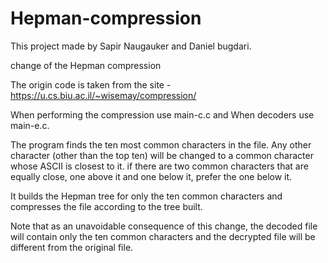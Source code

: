# Hepman-compression
This project made by Sapir Naugauker and Daniel bugdari.

change of the Hepman compression

The origin code is taken from the site - https://u.cs.biu.ac.il/~wisemay/compression/

When performing the compression use main-c.c and When decoders use main-e.c.

The program finds the ten most common characters in the file. Any other character (other than the top ten) will be changed to a common character whose ASCII is closest to it. if there are two common characters that are equally close, one above it and one below it, prefer the one below it.

It builds the Hepman tree for only the ten common characters and compresses the file according to the tree built.

Note that as an unavoidable consequence of this change, the decoded file will contain only the ten common characters and the decrypted file will be different from the original file.
